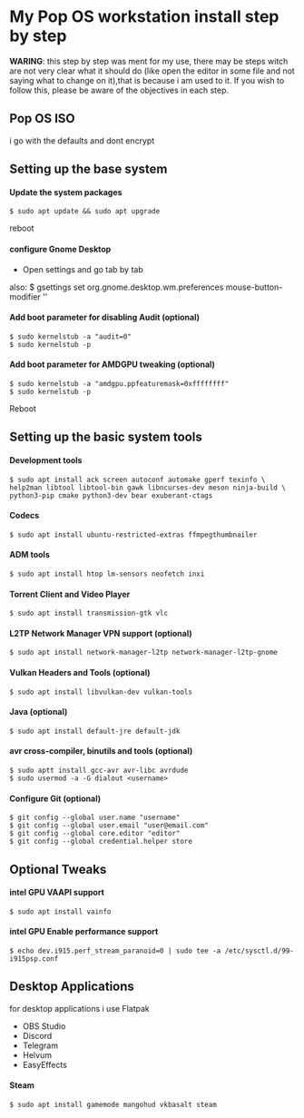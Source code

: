 # My Pop OS workstation install step by step

**WARING**: this step by step was ment for my use, there may be steps witch are not very clear what it should do (like open the editor in some file and not saying what to change on it),that is because i am used to it. If you wish to follow this, please be aware of the objectives in each step.

## Pop OS ISO

i go with the defaults and dont encrypt

## Setting up the base system

#### Update the system packages

	$ sudo apt update && sudo apt upgrade

reboot

#### configure Gnome Desktop

- Open settings and go tab by tab

also:
	$ gsettings set org.gnome.desktop.wm.preferences mouse-button-modifier '<Alt>'

#### Add boot parameter for disabling Audit (optional)

	$ sudo kernelstub -a "audit=0"
	$ sudo kernelstub -p

#### Add boot parameter for AMDGPU tweaking (optional)

	$ sudo kernelstub -a "amdgpu.ppfeaturemask=0xffffffff"
	$ sudo kernelstub -p

Reboot

## Setting up the basic system tools

#### Development tools

	$ sudo apt install ack screen autoconf automake gperf texinfo \
	help2man libtool libtool-bin gawk libncurses-dev meson ninja-build \
	python3-pip cmake python3-dev bear exuberant-ctags

#### Codecs

	$ sudo apt install ubuntu-restricted-extras ffmpegthumbnailer

#### ADM tools

	$ sudo apt install htop lm-sensors neofetch inxi

#### Torrent Client and Video Player

	$ sudo apt install transmission-gtk vlc

#### L2TP Network Manager VPN support (optional)

	$ sudo apt install network-manager-l2tp network-manager-l2tp-gnome

#### Vulkan Headers and Tools (optional)

	$ sudo apt install libvulkan-dev vulkan-tools

#### Java (optional)

	$ sudo apt install default-jre default-jdk

#### avr cross-compiler, binutils and tools (optional)

	$ sudo aptt install gcc-avr avr-libc avrdude
	$ sudo usermod -a -G dialout <username>

#### Configure Git (optional)

	$ git config --global user.name "username"
	$ git config --global user.email "user@email.com"
	$ git config --global core.editor "editor"
	$ git config --global credential.helper store

## Optional Tweaks

#### intel GPU VAAPI support

	$ sudo apt install vainfo

#### intel GPU Enable performance support

	$ echo dev.i915.perf_stream_paranoid=0 | sudo tee -a /etc/sysctl.d/99-i915psp.conf

## Desktop Applications

for desktop applications i use Flatpak

- OBS Studio
- Discord
- Telegram
- Helvum
- EasyEffects

#### Steam

	$ sudo apt install gamemode mangohud vkbasalt steam
